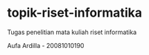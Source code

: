 # topik-riset-informatika
Tugas penelitian mata kuliah riset informatika

Aufa Ardilla - 20081010190
